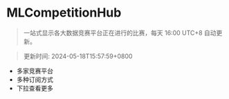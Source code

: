 # MLCompetitionHub

> 一站式显示各大数据竞赛平台正在进行的比赛，每天 16:00 UTC+8 自动更新。
  
> 更新时间: 2024-05-18T15:57:59+0800 

* 多家竞赛平台
* 多种订阅方式
* 下拉查看更多